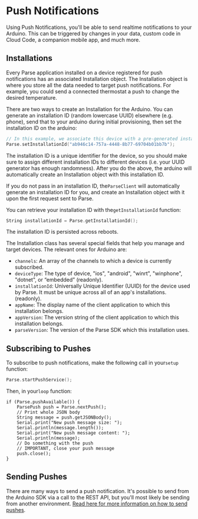 # Push Notifications

Using Push Notifications, you'll be able to send realtime notifications to your Arduino. This can be triggered by changes in your data, custom code in Cloud Code, a companion mobile app, and much more.

## Installations

Every Parse application installed on a device registered for push notifications has an associated Installation object. The Installation object is where you store all the data needed to target push notifications. For example, you could send a connected thermostat a push to change the desired temperature.

There are two ways to create an Installation for the Arduino. You can generate an installation ID (random lowercase UUID) elsewhere (e.g. phone), send that to your arduino during initial provisioning, then set the installation ID on the arduino:

```cpp
// In this example, we associate this device with a pre-generated installation ID
Parse.setInstallationId("ab946c14-757a-4448-8b77-69704b01bb7b");
```

The installation ID is a unique identifier for the device, so you should make sure to assign different installation IDs to different devices (i.e. your UUID generator has enough randomness). After you do the above, the arduino will automatically create an Installation object with this installation ID.

If you do not pass in an installation ID, the`ParseClient` will automatically generate an installation ID for you, and create an Installation object with it upon the first request sent to Parse.

You can retrieve your installation ID with the`getInstallationId` function:

```cpp
String installationId = Parse.getInstallationId();
```

The installation ID is persisted across reboots.

The Installation class has several special fields that help you manage and target devices. The relevant ones for Arduino are:

*   `channels`: An array of the channels to which a device is currently subscribed.
*   `deviceType`: The type of device, "ios", "android", "winrt", "winphone", "dotnet", or “embedded” (readonly).
*   `installationId`: Universally Unique Identifier (UUID) for the device used by Parse. It must be unique across all of an app's installations.(readonly).
*   `appName`: The display name of the client application to which this installation belongs.
*   `appVersion`: The version string of the client application to which this installation belongs.
*   `parseVersion`: The version of the Parse SDK which this installation uses.

## Subscribing to Pushes

To subscribe to push notifications, make the following call in your`setup` function:

```cpp
Parse.startPushService();
```

Then, in your`loop` function:

```
if (Parse.pushAvailable()) {
	ParsePush push = Parse.nextPush();
	// Print whole JSON body
	String message = push.getJSONBody();
	Serial.print("New push message size: ");
	Serial.println(message.length());
	Serial.print("New push message content: ");
	Serial.println(message);
	// Do something with the push
	// IMPORTANT, close your push message
	push.close();
}
```

## Sending Pushes

There are many ways to send a push notification. It's possible to send from the Arduino SDK via a call to the REST API, but you'll most likely be sending from another environment. [Read here for more information on how to send pushes](/docs/rest#push-notifications).

